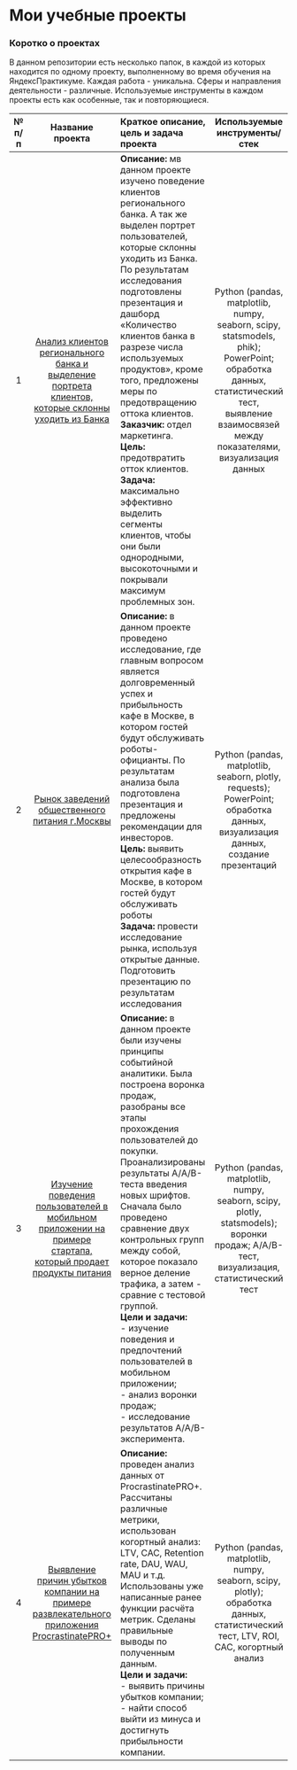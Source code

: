 # <div class="alert alert-info">Мои учебные проекты</div>
### Коротко о проектах
В данном репозитории есть несколько папок, в каждой из которых находится по одному проекту, выполненному во время обучения на ЯндексПрактикуме. Каждая работа - уникальна. Сферы и направления деятельности - различные. Используемые инструменты в каждом проекты есть как особенные, так и повторяющиеся.

№ п/п | Название проекта | Краткое описание, цель и задача проекта | Используемые инструменты/стек
:----:|:----------------:|:----------------------------------------|:------------------------------------------------------------------:
 1 | [Анализ клиентов регионального банка и выделение портрета клиентов, которые склонны уходить из Банка](https://github.com/mase-ka/Study_projects/tree/main/Analysis_of_bank_customers_and_identification_of_a_customer_portrait) | **Описание:** мв данном проекте изучено поведение клиентов регионального банка. А так же выделен портрет пользователей, которые склонны уходить из Банка. По результатам исследования подготовлены презентация и дашборд «Количество клиентов банка в разрезе числа используемых продуктов», кроме того, предложены меры по предотвращению оттока клиентов. <br> **Заказчик:** отдел маркетинга. <br> **Цель:** предотвратить отток клиентов. <br> **Задача:** максимально эффективно выделить сегменты клиентов, чтобы они были однородными, высокоточными и покрывали максимум проблемных зон. | Python (pandas, matplotlib, numpy, seaborn, scipy, statsmodels, phik); PowerPoint; обработка данных, статистический тест, выявление взаимосвязей между показателями, визуализация данных
 2 | [Рынок заведений общественного питания г.Москвы](https://github.com/mase-ka/Study_projects/tree/main/Market_of_public_catering_establishments-in_Moscow) | **Описание:** в данном проекте проведено исследование, где главным вопросом является долговременный успех и прибыльность кафе в Москве, в котором гостей будут обслуживать роботы-официанты. По результатам анализа была подготовлена презентация и предложены рекомендации для инвесторов. <br> **Цель:** выявить целесообразность открытия кафе в Москве, в котором гостей будут обслуживать роботы <br> **Задача:** провести исследование рынка, используя открытые данные. Подготовить презентацию по результатам исследования | Python (pandas, matplotlib, seaborn, plotly, requests); PowerPoint; обработка данных, визуализация данных, создание презентаций
 3 | [Изучение поведения пользователей в мобильном приложении на примере стартапа, который продает продукты питания](https://github.com/mase-ka/Study_projects/tree/main/Studying_user_behavior_in_a_mobile_application) | **Описание:** в данном проекте были изучены принципы событийной аналитики. Была построена воронка продаж, разобраны все этапы прохождения пользователей до покупки. Проанализированы результаты А/A/B-теста введения новых шрифтов. Сначала было проведено сравнение двух контрольных групп между собой, которое показало верное деление трафика, а затем - сравние с тестовой группой. <br> **Цели и задачи:** <br> - изучение поведения и предпочтений пользователей в мобильном приложении; <br> - анализ воронки продаж; <br> - исследование результатов A/A/B-эксперимента.| Python (pandas, matplotlib, numpy, seaborn, scipy, plotly, statsmodels); воронки продаж; A/A/B-тест, визуализация, статистический тест
 4 | [Выявление причин убытков компании на примере развлекательного приложения ProcrastinatePRO+](https://github.com/mase-ka/Study_projects/tree/main/Why_is_the_company_making_losses) | **Описание:** проведен анализ данных от ProcrastinatePRO+. Рассчитаны различные метрики, использован когортный анализ: LTV, CAC, Retention rate, DAU, WAU, MAU и т.д. Использованы уже написанные ранее функции расчёта метрик. Сделаны правильные выводы по полученным данным. <br> **Цели и задачи:** <br> - выявить причины убытков компании; <br> - найти способ выйти из минуса и достигнуть прибыльности компании. | Python (pandas, matplotlib, numpy, seaborn, scipy, plotly); обработка данных, статистический тест, LTV, ROI, CAC, когортный анализ
